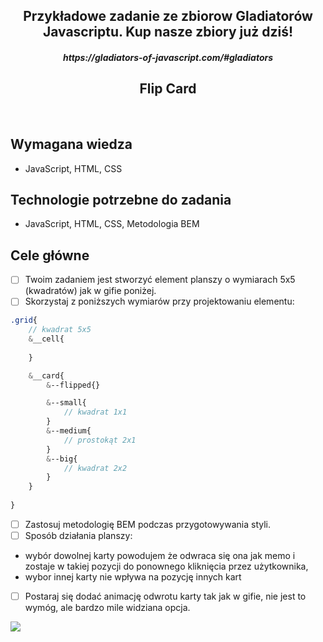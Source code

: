 <h2 align="center">Przykładowe zadanie ze zbiorow Gladiatorów Javascriptu. Kup nasze zbiory już dziś!</h2>
<h5 align="center">https://gladiators-of-javascript.com/#gladiators</h5>

<h2 align="center">Flip Card</h2>

<br>

## Wymagana wiedza

- JavaScript, HTML, CSS


## Technologie potrzebne do zadania

- JavaScript, HTML, CSS, Metodologia BEM

## Cele główne
* [ ] Twoim zadaniem jest stworzyć element planszy o wymiarach 5x5 (kwadratów) jak w gifie poniżej.
* [ ] Skorzystaj z poniższych wymiarów przy projektowaniu elementu:
```scss
.grid{
    // kwadrat 5x5
    &__cell{
      
    }

    &__card{
        &--flipped{}

        &--small{
            // kwadrat 1x1
        }
        &--medium{
            // prostokąt 2x1
        }
        &--big{
            // kwadrat 2x2
        }
    }
   
}
```
* [ ] Zastosuj metodologię BEM podczas przygotowywania styli.
* [ ] Sposób działania planszy:
- wybór dowolnej karty powodujem że odwraca się ona jak memo i zostaje w takiej pozycji do ponownego kliknięcia przez użytkownika,
- wybor innej karty nie wpływa na pozycję innych kart

* [ ] Postaraj się dodać animację odwrotu karty tak jak w gifie, nie jest to wymóg, ale bardzo mile widziana opcja.


![](flipCardGrid.gif)





